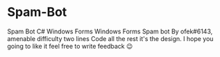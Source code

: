 # Spam-Bot
Spam Bot C# Windows Forms Windows Forms Spam bot By ofek#6143, amenable difficulty two lines Code all the rest it's the design. I hope you going to like it feel free to write feedback :wink:
